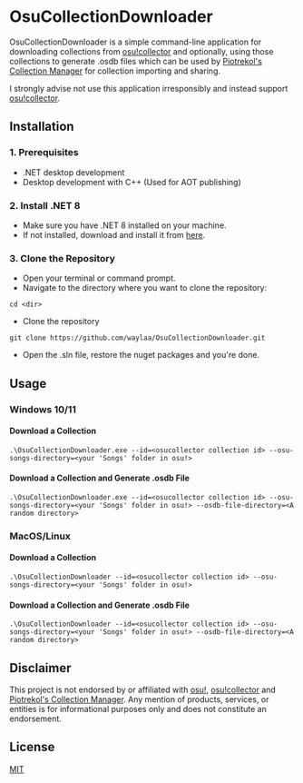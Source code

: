 # OsuCollectionDownloader

OsuCollectionDownloader is a simple command-line application for downloading collections from [osu!collector](https://osucollector.com/) and optionally, using those collections to generate .osdb files which can be used by [Piotrekol's Collection Manager](https://github.com/Piotrekol/CollectionManager) for collection importing and sharing.

I strongly advise not use this application irresponsibly and instead support [osu!collector](https://osucollector.com/client).
## Installation

### 1. Prerequisites
  - .NET desktop development
  - Desktop development with C++ (Used for AOT publishing)
    
### 2. Install .NET 8
- Make sure you have .NET 8 installed on your machine.
- If not installed, download and install it from [here](https://dotnet.microsoft.com/en-us/download/dotnet/8.0).

### 3. Clone the Repository
- Open your terminal or command prompt.
- Navigate to the directory where you want to clone the repository:
```
cd <dir>
```

- Clone the repository
```
git clone https://github.com/waylaa/OsuCollectionDownloader.git
```

- Open the .sln file, restore the nuget packages and you're done.
## Usage

### Windows 10/11

#### Download a Collection
```
.\OsuCollectionDownloader.exe --id=<osucollector collection id> --osu-songs-directory=<your 'Songs' folder in osu!> 
```

#### Download a Collection and Generate .osdb File
```
.\OsuCollectionDownloader.exe --id=<osucollector collection id> --osu-songs-directory=<your 'Songs' folder in osu!> --osdb-file-directory=<A random directory>
```

### MacOS/Linux

#### Download a Collection
```
.\OsuCollectionDownloader --id=<osucollector collection id> --osu-songs-directory=<your 'Songs' folder in osu!> 
```

#### Download a Collection and Generate .osdb File
```
.\OsuCollectionDownloader --id=<osucollector collection id> --osu-songs-directory=<your 'Songs' folder in osu!> --osdb-file-directory=<A random directory>
```
## Disclaimer
This project is not endorsed by or affiliated with [osu!](https://osu.ppy.sh/home), [osu!collector](https://osucollector.com/) and [Piotrekol's Collection Manager](https://github.com/Piotrekol/CollectionManager). Any mention of products, services, or entities is for informational purposes only and does not constitute an endorsement.
## License

[MIT](https://choosealicense.com/licenses/mit/)
